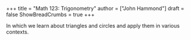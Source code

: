 +++
title = "Math 123: Trigonometry"
author = ["John Hammond"]
draft = false
ShowBreadCrumbs = true
+++

In which we learn about triangles and circles and apply them in various contexts.
